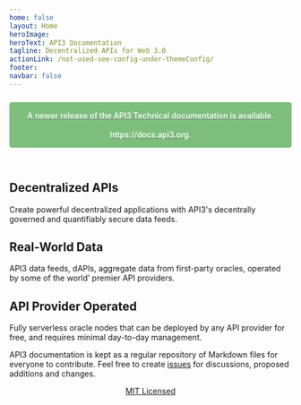 ```yaml
---
home: false
layout: Home
heroImage: 
heroText: API3 Documentation
tagline: Decentralized APIs for Web 3.0
actionLink: /not-used-see-config-under-themeConfig/
footer:
navbar: false
---
```


<div 
      class="theme-default-content"
      style="max-width: 600px;padding-top:10px;padding-bottom:10px;"
    >
      <a href="https://docs.api3.org">
        <div
          style="
            opacity: 0.5;
            padding: 15px;
            font-weight: 500;
            background-color: green;
            color: white;
            text-align: center;
            margin-bottom: 20px;
            border-radius: 0.3em;
          "
        >
          <span style="opacity: 1.5;"
            >A newer release of the API3 Technical documentation is available.
            <br/><br/>https://docs.api3.org.</span
          >
        </div>
      </a>
    </div>


<DocumentSetButtons/>

<!-- This is an original button:    actionText: Get Started →     -->


<div class="features">
  <div class="feature">
    <h2>Decentralized APIs</h2> 
    <p>Create powerful decentralized applications with API3's decentrally governed and quantifiably secure data feeds.
    </p>
  </div>
  <div class="feature">
    <h2>Real-World Data</h2> 
    <p>API3 data feeds, dAPIs, aggregate data from first-party oracles, operated by some of the world’ premier API providers.
    </p>
  </div>
  <div class="feature">
    <h2>API Provider Operated</h2> 
    <p>Fully serverless oracle nodes that can be deployed by any API provider for free, and requires minimal day-to-day management.
    </p>
  </div>
</div>


API3 documentation is kept as a regular repository of Markdown files for everyone to contribute. Feel free to create [issues](https://github.com/api3dao/api3-docs/issues) for discussions, proposed additions and changes.

<div style="text-align:center; margin-bottom: 20px;"><a href="https://github.com/api3dao/api3-docs/blob/main/LICENSE" target="_license">MIT Licensed</a> <ExternalLinkImage/></div>
